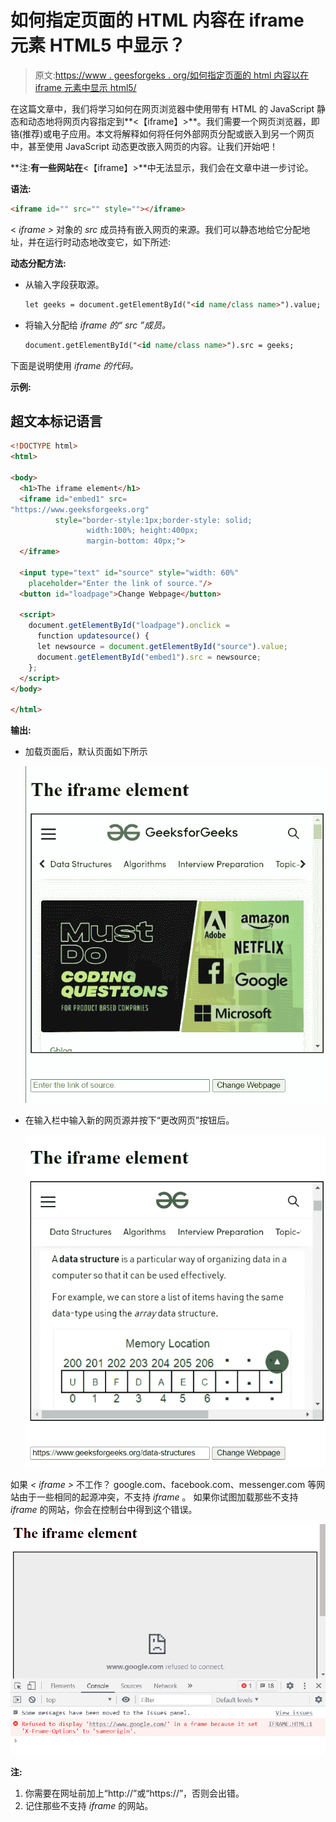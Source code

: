 # 如何指定页面的 HTML 内容在 iframe 元素 HTML5 中显示？

> 原文:[https://www . geesforgeks . org/如何指定页面的 html 内容以在 iframe 元素中显示 html5/](https://www.geeksforgeeks.org/how-to-specify-the-html-content-of-the-page-to-show-in-the-iframe-element-html5/)

在这篇文章中，我们将学习如何在网页浏览器中使用带有 HTML 的 JavaScript 静态和动态地将网页内容指定到**<【iframe】>**。我们需要一个网页浏览器，即铬(推荐)或电子应用。本文将解释如何将任何外部网页分配或嵌入到另一个网页中，甚至使用 JavaScript 动态更改嵌入网页的内容。让我们开始吧！

**注:**有一些网站在**<【iframe】>**中无法显示，我们会在文章中进一步讨论。

**语法:**

```html
<iframe id="" src="" style=""></iframe>
```

< *iframe >* 对象的 *src* 成员持有嵌入网页的来源。我们可以静态地给它分配地址，并在运行时动态地改变它，如下所述:

**动态分配方法:**

*   从输入字段获取源。

    ```html
    let geeks = document.getElementById("<id name/class name>").value; 
    ```

*   将输入分配给 *iframe 的“ *src* ”成员。*

    ```html
    document.getElementById("<id name/class name>").src = geeks;
    ```

下面是说明使用 *iframe 的代码。*

**示例:**

## 超文本标记语言

```html
<!DOCTYPE html>
<html>

<body>
  <h1>The iframe element</h1>
  <iframe id="embed1" src=
"https://www.geeksforgeeks.org"
          style="border-style:1px;border-style: solid; 
                 width:100%; height:400px;
                 margin-bottom: 40px;">
  </iframe>

  <input type="text" id="source" style="width: 60%" 
    placeholder="Enter the link of source."/> 
  <button id="loadpage">Change Webpage</button> 

  <script>
    document.getElementById("loadpage").onclick = 
      function updatesource() { 
      let newsource = document.getElementById("source").value;          
      document.getElementById("embed1").src = newsource;
    }; 
  </script> 
</body>

</html>
```

**输出:**

*   加载页面后，默认页面如下所示

    ![](img/ed4eb8fc46ea90492379bfc12a356abe.png)

*   在输入栏中输入新的网页源并按下“更改网页”按钮后。

    ![](img/970d8abc47d7accf382837be959ede30.png)

如果 *< iframe >* 不工作？
google.com、facebook.com、messenger.com 等网站由于一些相同的起源冲突，不支持 *iframe* 。
如果你试图加载那些不支持 *iframe* 的网站，你会在控制台中得到这个错误。

![](img/9123abee9b99465f72745a9f64452de6.png)

**注:**

1.  你需要在网址前加上“http://”或“https://”，否则会出错。
2.  记住那些不支持 *iframe* 的网站。